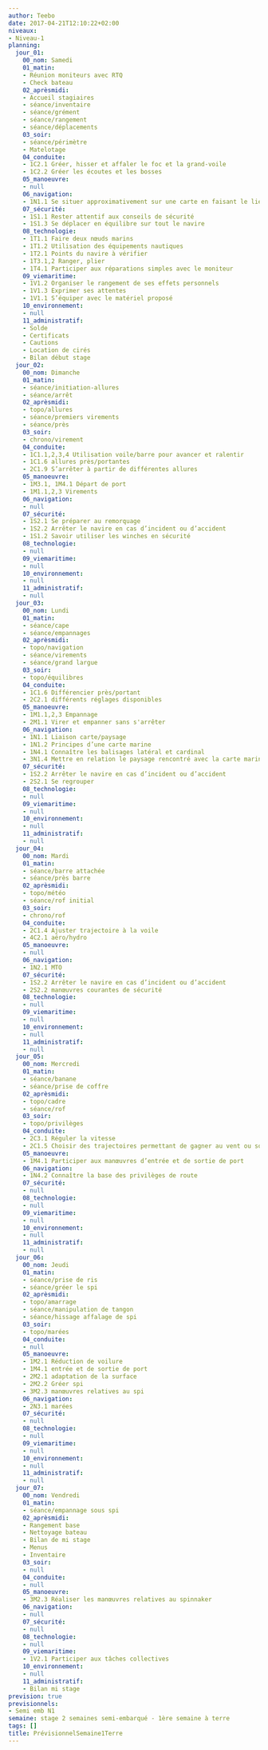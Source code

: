 ```yaml
---
author: Teebo
date: 2017-04-21T12:10:22+02:00
niveaux:
- Niveau-1
planning:
  jour_01:
    00_nom: Samedi
    01_matin:
    - Réunion moniteurs avec RTQ
    - Check bateau
    02_aprèsmidi:
    - Accueil stagiaires
    - séance/inventaire
    - séance/grément
    - séance/rangement
    - séance/déplacements
    03_soir:
    - séance/périmètre
    - Matelotage
    04_conduite:
    - 1C2.1 Gréer, hisser et affaler le foc et la grand-voile
    - 1C2.2 Gréer les écoutes et les bosses
    05_manoeuvre:
    - null
    06_navigation:
    - 1N1.1 Se situer approximativement sur une carte en faisant le lien avec le paysage
    07_sécurité:
    - 1S1.1 Rester attentif aux conseils de sécurité
    - 1S1.3 Se déplacer en équilibre sur tout le navire
    08_technologie:
    - 1T1.1 Faire deux nœuds marins
    - 1T1.2 Utilisation des équipements nautiques
    - 1T2.1 Points du navire à vérifier
    - 1T3.1,2 Ranger, plier
    - 1T4.1 Participer aux réparations simples avec le moniteur
    09_viemaritime:
    - 1V1.2 Organiser le rangement de ses effets personnels
    - 1V1.3 Exprimer ses attentes
    - 1V1.1 S’équiper avec le matériel proposé
    10_environnement:
    - null
    11_administratif:
    - Solde
    - Certificats
    - Cautions
    - Location de cirés
    - Bilan début stage
  jour_02:
    00_nom: Dimanche
    01_matin:
    - séance/initiation-allures
    - séance/arrêt
    02_aprèsmidi:
    - topo/allures
    - séance/premiers virements
    - séance/près
    03_soir:
    - chrono/virement
    04_conduite:
    - 1C1.1,2,3,4 Utilisation voile/barre pour avancer et ralentir
    - 1C1.6 allures près/portantes
    - 2C1.9 S’arrêter à partir de différentes allures
    05_manoeuvre:
    - 1M3.1, 1M4.1 Départ de port
    - 1M1.1,2,3 Virements
    06_navigation:
    - null
    07_sécurité:
    - 1S2.1 Se préparer au remorquage
    - 1S2.2 Arrêter le navire en cas d’incident ou d’accident
    - 1S1.2 Savoir utiliser les winches en sécurité
    08_technologie:
    - null
    09_viemaritime:
    - null
    10_environnement:
    - null
    11_administratif:
    - null
  jour_03:
    00_nom: Lundi
    01_matin:
    - séance/cape
    - séance/empannages
    02_aprèsmidi:
    - topo/navigation
    - séance/virements
    - séance/grand largue
    03_soir:
    - topo/équilibres
    04_conduite:
    - 1C1.6 Différencier près/portant
    - 2C2.1 différents réglages disponibles
    05_manoeuvre:
    - 1M1.1,2,3 Empannage
    - 2M1.1 Virer et empanner sans s'arrêter
    06_navigation:
    - 1N1.1 Liaison carte/paysage
    - 1N1.2 Principes d’une carte marine
    - 1N4.1 Connaître les balisages latéral et cardinal
    - 3N1.4 Mettre en relation le paysage rencontré avec la carte marine
    07_sécurité:
    - 1S2.2 Arrêter le navire en cas d’incident ou d’accident
    - 2S2.1 Se regrouper
    08_technologie:
    - null
    09_viemaritime:
    - null
    10_environnement:
    - null
    11_administratif:
    - null
  jour_04:
    00_nom: Mardi
    01_matin:
    - séance/barre attachée
    - séance/près barre
    02_aprèsmidi:
    - topo/météo
    - séance/rof initial
    03_soir:
    - chrono/rof
    04_conduite:
    - 2C1.4 Ajuster trajectoire à la voile  
    - 4C2.1 aéro/hydro
    05_manoeuvre:
    - null
    06_navigation:
    - 1N2.1 MTO
    07_sécurité:
    - 1S2.2 Arrêter le navire en cas d’incident ou d’accident
    - 2S2.2 manœuvres courantes de sécurité
    08_technologie:
    - null
    09_viemaritime:
    - null
    10_environnement:
    - null
    11_administratif:
    - null
  jour_05:
    00_nom: Mercredi
    01_matin:
    - séance/banane
    - séance/prise de coffre
    02_aprèsmidi:
    - topo/cadre
    - séance/rof
    03_soir:
    - topo/privilèges
    04_conduite:
    - 2C3.1 Réguler la vitesse
    - 2C1.5 Choisir des trajectoires permettant de gagner au vent ou sous le vent
    05_manoeuvre:
    - 1M4.1 Participer aux manœuvres d’entrée et de sortie de port
    06_navigation:
    - 1N4.2 Connaître la base des privilèges de route
    07_sécurité:
    - null
    08_technologie:
    - null
    09_viemaritime:
    - null
    10_environnement:
    - null
    11_administratif:
    - null
  jour_06:
    00_nom: Jeudi
    01_matin:
    - séance/prise de ris
    - séance/gréer le spi
    02_aprèsmidi:
    - topo/amarrage
    - séance/manipulation de tangon
    - séance/hissage affalage de spi
    03_soir:
    - topo/marées
    04_conduite:
    - null
    05_manoeuvre:
    - 1M2.1 Réduction de voilure
    - 1M4.1 entrée et de sortie de port
    - 2M2.1 adaptation de la surface
    - 2M2.2 Gréer spi
    - 3M2.3 manœuvres relatives au spi
    06_navigation:
    - 2N3.1 marées
    07_sécurité:
    - null
    08_technologie:
    - null
    09_viemaritime:
    - null
    10_environnement:
    - null
    11_administratif:
    - null
  jour_07:
    00_nom: Vendredi
    01_matin:
    - séance/empannage sous spi
    02_aprèsmidi:
    - Rangement base
    - Nettoyage bateau
    - Bilan de mi stage
    - Menus
    - Inventaire
    03_soir:
    - null
    04_conduite:
    - null
    05_manoeuvre:
    - 3M2.3 Réaliser les manœuvres relatives au spinnaker
    06_navigation:
    - null
    07_sécurité:
    - null
    08_technologie:
    - null
    09_viemaritime:
    - 1V2.1 Participer aux tâches collectives
    10_environnement:
    - null
    11_administratif:
    - Bilan mi stage
prevision: true
previsionnels:
- Semi emb N1
semaine: stage 2 semaines semi-embarqué - 1ère semaine à terre
tags: []
title: PrévisionnelSemaine1Terre
---
```

